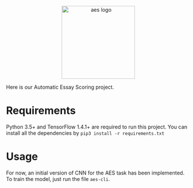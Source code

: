 <p align="center"><img src='https://raw.githubusercontent.com/deltaquincy/aes/master/images/logo.png' width='200' alt='aes logo'></p>

Here is our Automatic Essay Scoring project.

# Requirements

Python 3.5+ and TensorFlow 1.4.1+ are required to run this project. You can install all the dependencies by `pip3 install -r requirements.txt`

# Usage

For now, an initial version of CNN for the AES task has been implemented. To train the model, just run the file `aes-cli`.
